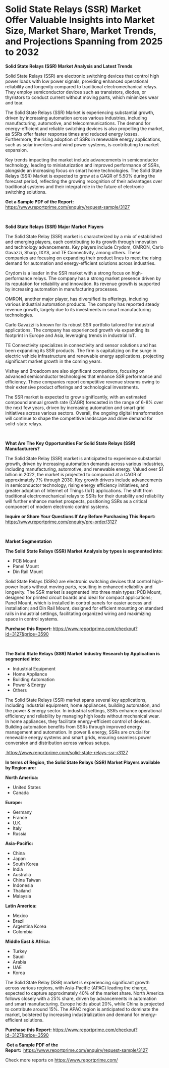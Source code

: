<p><h1>Solid State Relays (SSR) Market Offer Valuable Insights into Market Size, Market Share, Market Trends, and Projections Spanning from 2025 to 2032</h1></p><p><strong>Solid State Relays (SSR) Market Analysis and Latest Trends</strong></p>
<p><p>Solid State Relays (SSR) are electronic switching devices that control high power loads with low power signals, providing enhanced operational reliability and longevity compared to traditional electromechanical relays. They employ semiconductor devices such as transistors, diodes, or thyristors to conduct current without moving parts, which minimizes wear and tear.</p><p>The Solid State Relays (SSR) Market is experiencing substantial growth, driven by increasing automation across various industries, including manufacturing, automotive, and telecommunications. The demand for energy-efficient and reliable switching devices is also propelling the market, as SSRs offer faster response times and reduced energy losses. Furthermore, the rising adoption of SSRs in renewable energy applications, such as solar inverters and wind power systems, is contributing to market expansion.</p><p>Key trends impacting the market include advancements in semiconductor technology, leading to miniaturization and improved performance of SSRs, alongside an increasing focus on smart home technologies. The Solid State Relays (SSR) Market is expected to grow at a CAGR of 5.50% during the forecast period, reflecting the growing recognition of their advantages over traditional systems and their integral role in the future of electronic switching solutions.</p></p>
<p><strong>Get a Sample PDF of the Report:&nbsp;</strong> <a href="https://www.reportprime.com/enquiry/request-sample/3127?utm_campaign=2477&utm_medium=2&utm_source=Github&utm_content=ia&utm_term=18032025&utm_id=solid-state-relays-ssr">https://www.reportprime.com/enquiry/request-sample/3127</a></p>
<p>&nbsp;</p>
<p><strong>Solid State Relays (SSR) Major Market Players</strong></p>
<p><p>The Solid State Relay (SSR) market is characterized by a mix of established and emerging players, each contributing to its growth through innovation and technology advancements. Key players include Crydom, OMRON, Carlo Gavazzi, Sharp, IXYS, and TE Connectivity, among others. These companies are focusing on expanding their product lines to meet the rising demand for automation and energy-efficient solutions across industries.</p><p>Crydom is a leader in the SSR market with a strong focus on high-performance relays. The company has a strong market presence driven by its reputation for reliability and innovation. Its revenue growth is supported by increasing automation in manufacturing processes.</p><p>OMRON, another major player, has diversified its offerings, including various industrial automation products. The company has reported steady revenue growth, largely due to its investments in smart manufacturing technologies.</p><p>Carlo Gavazzi is known for its robust SSR portfolio tailored for industrial applications. The company has experienced growth via expanding its footprint in Europe and Asia, leveraging trends in industrial IoT.</p><p>TE Connectivity specializes in connectivity and sensor solutions and has been expanding its SSR products. The firm is capitalizing on the surge in electric vehicle infrastructure and renewable energy applications, projecting significant market growth in the coming years.</p><p>Vishay and Broadcom are also significant competitors, focusing on advanced semiconductor technologies that enhance SSR performance and efficiency. These companies report competitive revenue streams owing to their extensive product offerings and technological investments.</p><p>The SSR market is expected to grow significantly, with an estimated compound annual growth rate (CAGR) forecasted in the range of 6-8% over the next few years, driven by increasing automation and smart grid initiatives across various sectors. Overall, the ongoing digital transformation will continue to shape the competitive landscape and drive demand for solid-state relays.</p></p>
<p>&nbsp;</p>
<p><strong>What Are The Key Opportunities For Solid State Relays (SSR) Manufacturers?</strong></p>
<p><p>The Solid State Relay (SSR) market is anticipated to experience substantial growth, driven by increasing automation demands across various industries, including manufacturing, automotive, and renewable energy. Valued over $1 billion in 2022, the market is projected to compound at a CAGR of approximately 7% through 2030. Key growth drivers include advancements in semiconductor technology, rising energy efficiency initiatives, and greater adoption of Internet of Things (IoT) applications. The shift from traditional electromechanical relays to SSRs for their durability and reliability will further enhance market prospects, positioning SSRs as a critical component of modern electronic control systems.</p></p>
<p><strong>Inquire or Share Your Questions If Any Before Purchasing This Report:</strong> <a href="https://www.reportprime.com/enquiry/pre-order/3127?utm_campaign=2477&utm_medium=2&utm_source=Github&utm_content=ia&utm_term=18032025&utm_id=solid-state-relays-ssr">https://www.reportprime.com/enquiry/pre-order/3127</a></p>
<p>&nbsp;</p>
<p><strong>Market Segmentation</strong></p>
<p><strong>The Solid State Relays (SSR) Market Analysis by types is segmented into:</strong></p>
<p><ul><li>PCB Mount</li><li>Panel Mount</li><li>Din Rail Mount</li></ul></p>
<p><p>Solid State Relays (SSRs) are electronic switching devices that control high-power loads without moving parts, resulting in enhanced reliability and longevity. The SSR market is segmented into three main types: PCB Mount, designed for printed circuit boards and ideal for compact applications; Panel Mount, which is installed in control panels for easier access and installation; and Din Rail Mount, designed for efficient mounting on standard rails in industrial settings, facilitating organized wiring and maximizing space in control systems.</p></p>
<p><strong>Purchase this Report:&nbsp;</strong><a href="https://www.reportprime.com/checkout?id=3127&price=3590&utm_campaign=2477&utm_medium=2&utm_source=Github&utm_content=ia&utm_term=18032025&utm_id=solid-state-relays-ssr">https://www.reportprime.com/checkout?id=3127&price=3590</a></p>
<p>&nbsp;</p>
<p><strong>The Solid State Relays (SSR) Market Industry Research by Application is segmented into:</strong></p>
<p><ul><li>Industrial Equipment</li><li>Home Appliance</li><li>Building Automation</li><li>Power & Energy</li><li>Others</li></ul></p>
<p><p>The Solid State Relays (SSR) market spans several key applications, including industrial equipment, home appliances, building automation, and the power & energy sector. In industrial settings, SSRs enhance operational efficiency and reliability by managing high loads without mechanical wear. In home appliances, they facilitate energy-efficient control of devices. Building automation benefits from SSRs through improved energy management and automation. In power & energy, SSRs are crucial for renewable energy systems and smart grids, ensuring seamless power conversion and distribution across various setups.</p></p>
<p><a href="https://www.reportprime.com/solid-state-relays-ssr-r3127?utm_campaign=2477&utm_medium=2&utm_source=Github&utm_content=ia&utm_term=18032025&utm_id=solid-state-relays-ssr">&nbsp;https://www.reportprime.com/solid-state-relays-ssr-r3127</a></p>
<p><strong>In terms of Region, the Solid State Relays (SSR) Market Players available by Region are:</strong></p>
<p>
    <p> <strong> North America: </strong>
        <ul>
            <li>United States</li>
            <li>Canada</li>
        </ul>
        </p> 
    <p> <strong> Europe: </strong>
        <ul>
            <li>Germany</li>
            <li>France</li>
            <li>U.K.</li>
            <li>Italy</li>
            <li>Russia</li>
        </ul>
        </p> 
    <p> <strong> Asia-Pacific: </strong>
        <ul>
            <li>China</li>
            <li>Japan</li>
            <li>South Korea</li>
            <li>India</li>
            <li>Australia</li>
            <li>China Taiwan</li>
            <li>Indonesia</li>
            <li>Thailand</li>
            <li>Malaysia</li>
        </ul>
        </p> 
    <p> <strong> Latin America: </strong>
        <ul>
            <li>Mexico</li>
            <li>Brazil</li>
            <li>Argentina Korea</li>
            <li>Colombia</li>
        </ul>
        </p> 
    <p> <strong> Middle East & Africa: </strong>
        <ul>
            <li>Turkey</li>
            <li>Saudi</li>
            <li>Arabia</li>
            <li>UAE</li>
            <li>Korea</li>
        </ul>
    </p>
    </p>
<p><p>The Solid State Relay (SSR) market is experiencing significant growth across various regions, with Asia-Pacific (APAC) leading the charge, expected to capture approximately 40% of the market share. North America follows closely with a 25% share, driven by advancements in automation and smart manufacturing. Europe holds about 20%, while China is projected to contribute around 15%. The APAC region is anticipated to dominate the market, bolstered by increasing industrialization and demand for energy-efficient solutions.</p></p>
<p><strong>Purchase this Report: </strong><a href="https://www.reportprime.com/checkout?id=3127&price=3590&utm_campaign=2477&utm_medium=2&utm_source=Github&utm_content=ia&utm_term=18032025&utm_id=solid-state-relays-ssr">https://www.reportprime.com/checkout?id=3127&price=3590</a></p>
<p>&nbsp;<strong>Get a Sample PDF of the Report:&nbsp;&nbsp;</strong><a href="https://www.reportprime.com/enquiry/request-sample/3127?utm_campaign=2477&utm_medium=2&utm_source=Github&utm_content=ia&utm_term=18032025&utm_id=solid-state-relays-ssr">https://www.reportprime.com/enquiry/request-sample/3127</a></p>
<p><strong></strong></p>
<p>Check more reports on <a href="https://www.reportprime.com/?utm_campaign=2477&utm_medium=2&utm_source=Github&utm_content=ia&utm_term=18032025&utm_id=solid-state-relays-ssr">https://www.reportprime.com/</a></p>